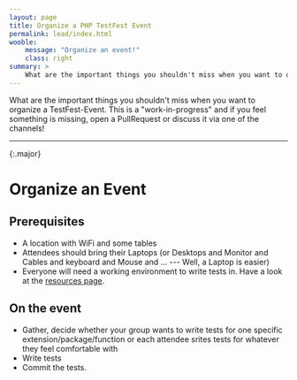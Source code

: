 ```yaml
---
layout: page
title: Organize a PHP TestFest Event
permalink: lead/index.html
wooble:
    message: "Organize an event!"
    class: right
summary: >
    What are the important things you shouldn't miss when you want to organize a TestFest-Event. This is a "work-in-progress" and if you feel something is missing, open a PullRequest or discuss it via one of the channels!
---
```


What are the important things you shouldn't miss when you want to organize a TestFest-Event. This is a "work-in-progress" and if you feel something is missing, open a PullRequest or discuss it via one of the channels!

---
{:.major}

# Organize an Event

## Prerequisites

* A location with WiFi and some tables
* Attendees should bring their Laptops (or Desktops and Monitor and Cables and keyboard and Mouse and … --- Well, a Laptop is easier)
* Everyone will need a working environment to write tests in. Have a look at the [resources page](/resources/).

## On the event

* Gather, decide whether your group wants to write tests for one specific extension/package/function or each attendee srites tests for whatever they feel comfortable with
* Write tests
* Commit the tests.
